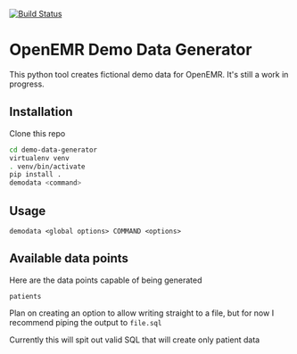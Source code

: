 [![Build Status](https://travis-ci.org/openemr/demo-data-generator.svg?branch=master)](https://travis-ci.org/openemr/demo-data-generator)

# OpenEMR Demo Data Generator

This python tool creates fictional demo data for OpenEMR. It's still a work in progress.

## Installation

Clone this repo

```bash
cd demo-data-generator
virtualenv venv
. venv/bin/activate
pip install .
demodata <command>
```

## Usage

```
demodata <global options> COMMAND <options>
```

## Available data points

Here are the data points capable of being generated

`patients`

Plan on creating an option to allow writing straight to a file, but for now I
recommend piping the output to `file.sql`


Currently this will spit out valid SQL that will create only patient data



